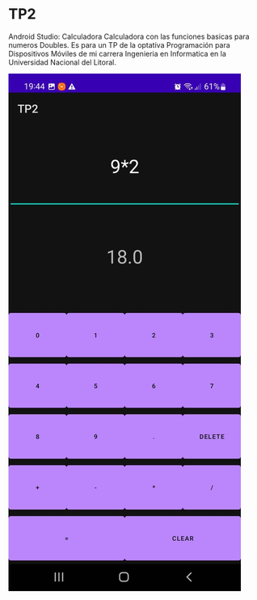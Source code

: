 # TP2
 Android Studio: Calculadora
 Calculadora con las funciones basicas para numeros Doubles.
 Es para un TP de la optativa Programación para Dispositivos Móviles de mi carrera Ingenieria en Informatica en la Universidad Nacional del Litoral.
 
 
![Screenshot](https://github.com/wglopez/TP2/blob/87ba96f69f51cb81f0ebe01873693f588e4cc841/TP2.jpeg)
